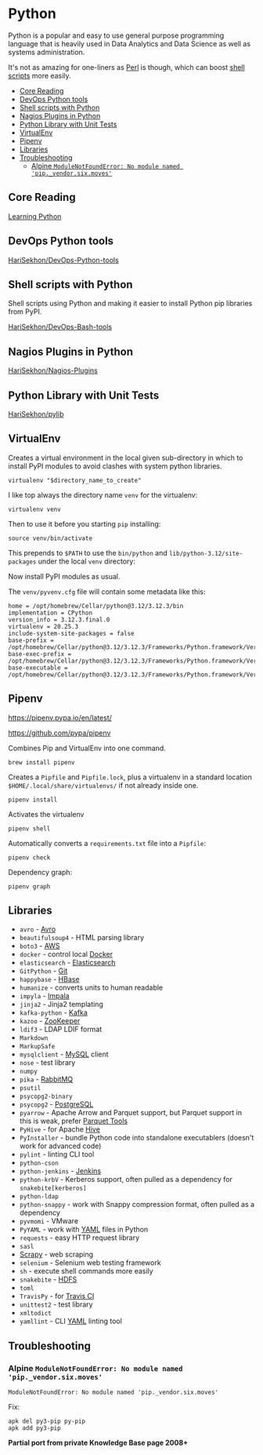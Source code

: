 # Python

Python is a popular and easy to use general purpose programming language that is heavily used in Data Analytics and
Data Science as well as systems administration.

It's not as amazing for one-liners as [Perl](perl.md) is though, which can boost [shell scripts](shell.md) more easily.

<!-- INDEX_START -->

- [Core Reading](#core-reading)
- [DevOps Python  tools](#devops-python--tools)
- [Shell scripts with Python](#shell-scripts-with-python)
- [Nagios Plugins in Python](#nagios-plugins-in-python)
- [Python Library with Unit Tests](#python-library-with-unit-tests)
- [VirtualEnv](#virtualenv)
- [Pipenv](#pipenv)
- [Libraries](#libraries)
- [Troubleshooting](#troubleshooting)
  - [Alpine `ModuleNotFoundError: No module named 'pip._vendor.six.moves'`](#alpine-modulenotfounderror-no-module-named-pip_vendorsixmoves)

<!-- INDEX_END -->

## Core Reading

[Learning Python](https://www.amazon.com/Learning-Python-5th-Mark-Lutz/dp/1449355730/)

## DevOps Python  tools

[HariSekhon/DevOps-Python-tools](https://github.com/HariSekhon/DevOps-Python-tools)

## Shell scripts with Python

Shell scripts using Python and making it easier to install Python pip libraries from PyPI.

[HariSekhon/DevOps-Bash-tools](https://github.com/HariSekhon/DevOps-Bash-tools)

## Nagios Plugins in Python

[HariSekhon/Nagios-Plugins](https://github.com/HariSekhon/Nagios-Plugins)

## Python Library with Unit Tests

[HariSekhon/pylib](https://github.com/HariSekhon/pylib)

## VirtualEnv

Creates a virtual environment in the local given sub-directory in which to install PyPI modules to avoid clashes with system python libraries.

```shell
virtualenv "$directory_name_to_create"
```

I like top always the directory name `venv` for the virtualenv:

```shell
virtualenv venv
```

Then to use it before you starting `pip` installing:

```shell
source venv/bin/activate
```

This prepends to `$PATH` to use the `bin/python` and `lib/python-3.12/site-packages` under the local `venv` directory:

Now install PyPI modules as usual.

The `venv/pyvenv.cfg` file will contain some metadata like this:

```properties
home = /opt/homebrew/Cellar/python@3.12/3.12.3/bin
implementation = CPython
version_info = 3.12.3.final.0
virtualenv = 20.25.3
include-system-site-packages = false
base-prefix = /opt/homebrew/Cellar/python@3.12/3.12.3/Frameworks/Python.framework/Versions/3.12
base-exec-prefix = /opt/homebrew/Cellar/python@3.12/3.12.3/Frameworks/Python.framework/Versions/3.12
base-executable = /opt/homebrew/Cellar/python@3.12/3.12.3/Frameworks/Python.framework/Versions/3.12/bin/python3.12
```

## Pipenv

<https://pipenv.pypa.io/en/latest/>

<https://github.com/pypa/pipenv>

Combines Pip and VirtualEnv into one command.

```shell
brew install pipenv
```

Creates a `Pipfile` and `Pipfile.lock`,
plus a virtualenv in a standard location `$HOME/.local/share/virtualenvs/` if not already inside one.

```shell
pipenv install
```

Activates the virtualenv

```shell
pipenv shell
```

Automatically converts a `requirements.txt` file into a `Pipfile`:

```shell
pipenv check
```

Dependency graph:

```shell
pipenv graph
```

## Libraries

- `avro` - [Avro](avro.md)
- `beautifulsoup4` - HTML parsing library
- `boto3` - [AWS](aws.md)
- `docker` - control local [Docker](docker.md)
- `elasticsearch` - [Elasticsearch](elasticsearch.md)
- `GitPython` - [Git](git.md)
- `happybase` - [HBase](hbase.md)
- `humanize` - converts units to human readable
- `impyla` - [Impala](impala.md)
- `jinja2` - Jinja2 templating
- `kafka-python` - [Kafka](kafka.md)
- `kazoo` - [ZooKeeper](zookeeper.md)
- `ldif3` - LDAP LDIF format
- `Markdown`
- `MarkupSafe`
- `mysqlclient` - [MySQL](mysql.md) client
- `nose` - test library
- `numpy`
- `pika` - [RabbitMQ](rabbitmq.md)
- `psutil`
- `psycopg2-binary`
- `psycopg2` - [PostgreSQL](postgres.md)
- `pyarrow` - Apache Arrow and Parquet support, but Parquet support in this is weak, prefer
              [Parquet Tools](parquet.md#parquet-tools)
- `PyHive` - for Apache [Hive](hive.md)
- `PyInstaller` - bundle Python code into standalone executablers (doesn't work for advanced code)
- `pylint` - linting CLI tool
- `python-cson`
- `python-jenkins` - [Jenkins](jenkins.md)
- `python-krbV` - Kerberos support, often pulled as a dependency for `snakebite[kerberos]`
- `python-ldap`
- `python-snappy` - work with Snappy compression format, often pulled as a dependency
- `pyvmomi` - VMware
- `PyYAML` - work with [YAML](yaml.md) files in Python
- `requests` - easy HTTP request library
- `sasl`
- [Scrapy](https://scrapy.org/) - web scraping
- `selenium` - Selenium web testing framework
- `sh` - execute shell commands more easily
- `snakebite` - [HDFS](hdfs.md)
- `toml`
- `TravisPy` - for [Travis CI](travis.md)
- `unittest2` - test library
- `xmltodict`
- `yamllint` - CLI [YAML](yaml.md) linting tool

## Troubleshooting

### Alpine `ModuleNotFoundError: No module named 'pip._vendor.six.moves'`

```shell
ModuleNotFoundError: No module named 'pip._vendor.six.moves'
```

Fix:

```shell
apk del py3-pip py-pip
apk add py3-pip
```

**Partial port from private Knowledge Base page 2008+**
